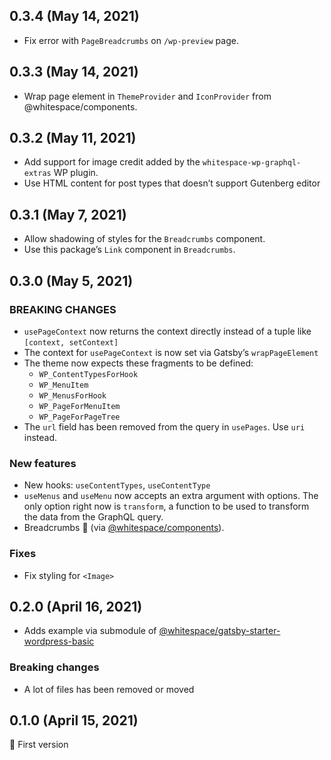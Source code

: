 ## 0.3.4 (May 14, 2021)

- Fix error with `PageBreadcrumbs` on `/wp-preview` page.

## 0.3.3 (May 14, 2021)

- Wrap page element in `ThemeProvider` and `IconProvider` from
  @whitespace/components.

## 0.3.2 (May 11, 2021)

- Add support for image credit added by the `whitespace-wp-graphql-extras` WP
  plugin.
- Use HTML content for post types that doesn’t support Gutenberg editor

## 0.3.1 (May 7, 2021)

- Allow shadowing of styles for the `Breadcrumbs` component.
- Use this package’s `Link` component in `Breadcrumbs`.

## 0.3.0 (May 5, 2021)

### BREAKING CHANGES

- `usePageContext` now returns the context directly instead of a tuple like
  `[context, setContext]`
- The context for `usePageContext` is now set via Gatsby’s `wrapPageElement`
- The theme now expects these fragments to be defined:
  - `WP_ContentTypesForHook`
  - `WP_MenuItem`
  - `WP_MenusForHook`
  - `WP_PageForMenuItem`
  - `WP_PageForPageTree`
- The `url` field has been removed from the query in `usePages`. Use `uri`
  instead.

### New features

- New hooks: `useContentTypes`, `useContentType`
- `useMenus` and `useMenu` now accepts an extra argument with options. The only
  option right now is `transform`, a function to be used to transform the data
  from the GraphQL query.
- Breadcrumbs 🍞 (via
  [@whitespace/components](https://github.com/whitespace-se/components)).

### Fixes

- Fix styling for `<Image>`

## 0.2.0 (April 16, 2021)

- Adds example via submodule of
  [@whitespace/gatsby-starter-wordpress-basic](https://github.com/whitespace-se/gatsby-starter-wordpress-basic)

### Breaking changes

- A lot of files has been removed or moved

## 0.1.0 (April 15, 2021)

🎉 First version
